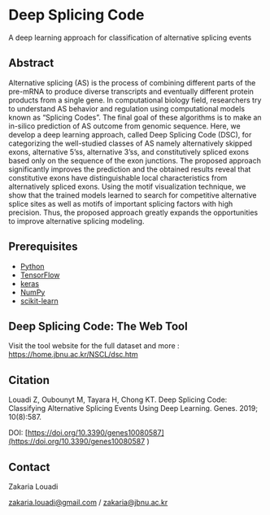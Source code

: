 # Deep Splicing Code
A deep learning approach for classification of alternative splicing events


## Abstract
Alternative splicing (AS) is the process of combining different parts of the pre-mRNA to produce diverse transcripts and eventually different protein products from a single gene. In computational biology field, researchers try to understand AS behavior and regulation using computational models known as “Splicing Codes”. The final goal of these algorithms is to make an in-silico prediction of AS outcome from genomic sequence. Here, we develop a deep learning approach, called Deep Splicing Code (DSC), for categorizing the well-studied classes of AS namely alternatively skipped exons, alternative 5’ss, alternative 3’ss, and constitutively spliced exons based only on the sequence of the exon junctions. The proposed approach significantly improves the prediction and the obtained results reveal that constitutive exons have distinguishable local characteristics from alternatively spliced exons. Using the motif visualization technique, we show that the trained models learned to search for competitive alternative splice sites as well as motifs of important splicing factors with high precision. Thus, the proposed approach greatly expands the opportunities to improve alternative splicing modeling. 

## Prerequisites
* [Python](https://www.python.org/)
* [TensorFlow](https://www.tensorflow.org/)
* [keras](https://keras.io/)
* [NumPy](http://www.numpy.org/)
* [scikit-learn](https://scikit-learn.org)


## Deep Splicing Code: The Web Tool
Visit the tool website for the full dataset and more :
https://home.jbnu.ac.kr/NSCL/dsc.htm

## Citation
Louadi Z, Oubounyt M, Tayara H, Chong KT. Deep Splicing Code: Classifying Alternative Splicing Events Using Deep Learning. Genes. 2019; 10(8):587.

DOI: [https://doi.org/10.3390/genes10080587](https://doi.org/10.3390/genes10080587 )


## Contact
Zakaria Louadi

zakaria.louadi@gmail.com /
zakaria@jbnu.ac.kr
